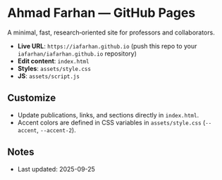 # Ahmad Farhan — GitHub Pages

A minimal, fast, research‑oriented site for professors and collaborators.

- **Live URL**: `https://iafarhan.github.io` (push this repo to your `iafarhan/iafarhan.github.io` repository)
- **Edit content**: `index.html`
- **Styles**: `assets/style.css`
- **JS**: `assets/script.js`

## Customize

- Update publications, links, and sections directly in `index.html`.
- Accent colors are defined in CSS variables in `assets/style.css` (`--accent`, `--accent-2`).

## Notes

- Last updated: 2025-09-25
